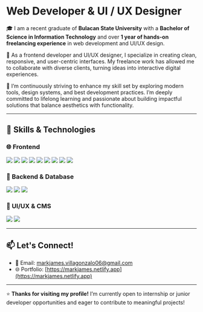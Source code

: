 # Web Developer & UI / UX Designer

🎓 I am a recent graduate of **Bulacan State University** with a **Bachelor of Science in Information Technology** and over **1 year of hands-on freelancing experience** in web development and UI/UX design.

💼 As a frontend developer and UI/UX designer, I specialize in creating clean, responsive, and user-centric interfaces. My freelance work has allowed me to collaborate with diverse clients, turning ideas into interactive digital experiences.

🚀 I’m continuously striving to enhance my skill set by exploring modern tools, design systems, and best development practices. I’m deeply committed to lifelong learning and passionate about building impactful solutions that balance aesthetics with functionality.


---

## 🚀 Skills & Technologies

### 🌐 Frontend
<p align="left">
  <img src="https://img.shields.io/badge/HTML5-E34F26?style=flat&logo=html5&logoColor=white" />
  <img src="https://img.shields.io/badge/CSS3-1572B6?style=flat&logo=css3&logoColor=white" />
  <img src="https://img.shields.io/badge/Bootstrap-563D7C?style=flat&logo=bootstrap&logoColor=white" />
  <img src="https://img.shields.io/badge/Tailwind_CSS-38B2AC?style=flat&logo=tailwind-css&logoColor=white" />
  <img src="https://img.shields.io/badge/Quasar-027BE3?style=flat&logo=quasar&logoColor=white" />
  <img src="https://img.shields.io/badge/Vue.js-4FC08D?style=flat&logo=vue.js&logoColor=white" />
  <img src="https://img.shields.io/badge/React-61DAFB?style=flat&logo=react&logoColor=black" />
  <img src="https://img.shields.io/badge/JavaScript-F7DF1E?style=flat&logo=javascript&logoColor=black" />
  <img src="https://img.shields.io/badge/jQuery-0769AD?style=flat&logo=jquery&logoColor=white" />
</p>

### 🧠 Backend & Database
<p align="left">
  <img src="https://img.shields.io/badge/PHP-777BB4?style=flat&logo=php&logoColor=white" />
  <img src="https://img.shields.io/badge/Laravel-FF2D20?style=flat&logo=laravel&logoColor=white" />
  <img src="https://img.shields.io/badge/MySQL-4479A1?style=flat&logo=mysql&logoColor=white" />
</p>

### 🎨 UI/UX & CMS
<p align="left">
  <img src="https://img.shields.io/badge/Figma-F24E1E?style=flat&logo=figma&logoColor=white" />
  <img src="https://img.shields.io/badge/WordPress-21759B?style=flat&logo=wordpress&logoColor=white" />
</p>

---

## 📫 Let's Connect!

- 📧 Email: markjames.villagonzalo06@gmail.com
- 🌐 Portfolio: [https://markjames.netlify.app](https://markjames.netlify.app)

---

⭐ **Thanks for visiting my profile!** I’m currently open to internship or junior developer opportunities and eager to contribute to meaningful projects!
